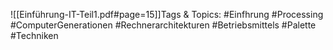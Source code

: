 
![[Einführung-IT-Teil1.pdf#page=15]]Tags & Topics:
   #Einfhrung
   #Processing
   #ComputerGenerationen
   #Rechnerarchitekturen
   #Betriebsmittels
   #Palette
   #Techniken